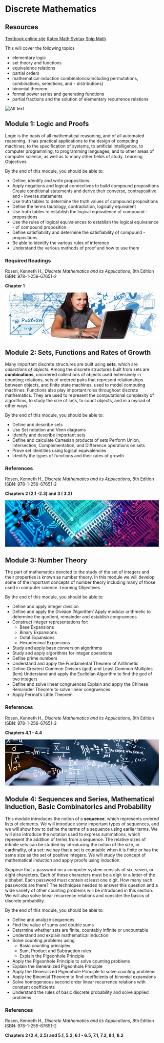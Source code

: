# Discrete Mathematics

## Resources
[Textbook online site](https://highered.mheducation.com/sites/125967651x/student_view0/)
[Katex Math Syntax](https://katex.org/docs/supported.html#relations)
[Snip Math](https://snip.mathpix.com)

This will cover the following topics

- elementary logic
- set theory and functions
- equivalence relations
- partial orders
- mathematical induction
combinatorics(including permutations, combinations, selections, and - distributions)
- binomial theorem
- formal power series and generating functions
- partial fractions and the solution of elementary recurrence relations

![Alt text](image.png)


## Module 1: Logic and Proofs

Logic is the basis of all mathematical reasoning, and of all automated reasoning. It has practical applications to the design of computing machines, to the specification of systems, to artificial intelligence, to computer programming, to programming languages, and to other areas of computer science, as well as to many other fields of study.
Learning Objectives

By the end of this module, you should be able to:
- Define, identify and write propositions
- Apply negations and logical connectives to build compound propositions
Create conditional statements and derive their converse, contrapositive and - inverse statements
- Use truth tables to determine the truth values of compound propositions
- Define the terms tautology, contradiction, logically equivalent
- Use truth tables to establish the logical equivalence of compound - propositions
- Use the rules of logical equivalences to establish the logical equivalence - of compound proposition
- Define satisfiability and determine the satisfiability of compound - propositions
- Be able to identify the various rules of inference
- Understand the various methods of proof and how to use them

### Required Readings

Rosen, Kenneth H., *Discrete Mathematics and its Applications*, 8th Edition ISBN: 978-1-259-67651-2

**Chapter 1**

![Alt text](module2.jpg)

## Module 2: Sets, Functions and Rates of Growth

Many important discrete structures are built using **sets**, which are *collections of objects*. Among the discrete structures built from sets are **combinations**, unordered collections of objects used extensively in counting; relations, sets of ordered pairs that represent relationships between objects, and finite state machines, used to model computing machines. Functions also play important roles throughout discrete mathematics. They are used to represent the computational complexity of algorithms, to study the size of sets, to count objects, and in a myriad of other ways.

By the end of this module, you should be able to:

- Define and describe sets
- Use Set notation and Venn diagrams
- Identify and describe important sets
- Define and calculate Cartesian products of sets
Perform Union, Intersection, Complementation, and Difference operations on sets
- Prove set identities using logical equivalencies
- Identify the types of functions and their rates of growth

### References  

Rosen, Kenneth H., *Discrete Mathematics and its Applications*, 8th Edition ISBN: 978-1-259-67651-2

**Chapters 2 (2.1 -2.3)  and 3 ( 3.2)**

![Alt text](module3.jpg)

## Module 3: Number Theory

The part of mathematics devoted to the study of the set of integers and their properties is known as number theory.  In this module we will develop some of the important concepts of number theory including many of those used in computer science.
Learning Objectives

By the end of this module, you should be able to:

- Define and apply integer division
- Define and apply the Division ‘Algorithm’
Apply modular arithmetic to determine the quotient, remainder and establish congruences
- Construct integer representations for:
    - Base Expansions
    - Binary Expansions 
    - Octal Expansions
    - Hexadecimal Expansions
- Study and apply base conversion algorithms
- Study and apply algorithms for integer operations
- Define prime numbers
- Understand and apply the Fundamental Theorem of Arithmetic
- Define Greatest Common Divisors (gcd) and Least Common Multiples (lcm)
Understand and apply the Euclidian Algorithm to find the gcd of two integers
- Define and solve linear congruences
Explain and apply the Chinese Remainder Theorem to solve linear congruences
- Apply Fermat’s Little Theorem

### References

Rosen, Kenneth H., *Discrete Mathematics and its Applications*, 8th Edition ISBN: 978-1-259-67651-2

**Chapters 4.1 - 4.4**

![Alt text](module4.jpg)


## Module 4: Sequences and Series,  Mathematical Induction, Basic Combinatorics and Probability 

This module introduces the notion of a **sequence**, which represents ordered lists of elements. We will introduce some important types of sequences, and we will show how to define the terms of a sequence using earlier terms.  We will also introduce the notation used to express summations, which represent the addition of terms from a sequence.  The relative sizes of infinite sets can be studied by introducing the notion of the size, or cardinality, of a set: we say that a set is countable when it is finite or has the same size as the set of positive integers. We will study the concept of mathematical induction and apply proofs using induction.

Suppose that a password on a computer system consists of six, seven, or eight characters. Each of these characters must be a digit or a letter of the alphabet. Each password must contain at least one digit. How many such passwords are there? The techniques needed to answer this question and a wide variety of other counting problems will be introduced in this section. We will also solve linear recurrence relations and consider the basics of discrete probability.

By the end of this module, you should be able to:

- Define and analyze sequences.
- Find the value of sums and double sums
- Determine whether sets are finite, countably infinite or uncountable
- Understand and explain mathematical induction
- Solve counting problems using
    - Basic counting principles
    - Sum, Product and Subtraction rules
    - Explain the Pigeonhole Principle
- Apply the Pigeonhole Principle to solve counting problems
- Explain the Generalized Pigeonhole Principle
- Apply the Generalized Pigeonhole Principle to solve counting problems
- Apply the Binomial Theorem to find coefficients of binomial expansions
- Solve homogeneous second order linear recurrence relations with constant coefficients
- Understand the rules of basic discrete probability and solve applied problems

### References

Rosen, Kenneth H., *Discrete Mathematics and its Applications*, 8th Edition ISBN: 978-1-259-67651-2

**Chapters 2 (2.4, 2.5)  and  5.1, 5.2, 6.1 - 6.5, 7.1, 7.2, 8.1, 8.2**